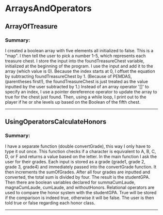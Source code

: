 # ArraysAndOperators


## ArrayOfTreasure
### Summary: 
I created a boolean array with five elements all initialized to false. This is a "map". I then tell the user to pick a number 1-5, which 
represents each treasure chest. I store the input into the foundTreasureChest variable, initialized at the beginning of the program. I use the input and
add it to the array (which value is 0). Because the index starts at 0, I offset the equation by subtracting foundTreasureChest by 1. (Because of PEMDAS, 
(parentheses first!), the foundTreasureChest is just treated as the value inputted by the user subtracted by 1.) Instead of an array operator '[]' to 
specify an index, I use a pointer dereference operator to update the array to true for the chest just found. Then, using a while loop, I print out to the player if he or she levels up based on the Boolean of the fifth chest.

----
## UsingOperatorsCalculateHonors
### Summary: 
I have a separate function (double convertGrade), this way I only have to type it out once. This function checks if a character is equivalent
to A, B, C, D, or F and returns a value based on the letter. In the main function I ask the user for their grades. Each input is stored as a grade 
(grade1, grade 2, grade 3, grade4) and immediately passed into the convertGrade function. It then increments the sumOfGrades. After all four grades
are inputted and converted, the total sum is divided by four. The result is the studentGPA. Then there are boolean variables declared for summaCumLaude,
magnaCumLaude, cumLaude, and withoutHonors. Relational operators are used to compare the honor system with the studentGPA. True will be stored if the comparison is indeed true, otherwise it will be false. The user is then told true or false regarding each honor class.

---
